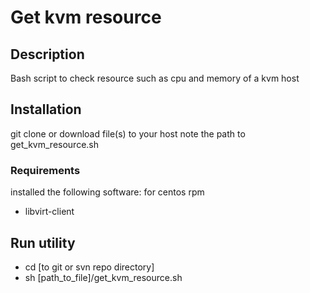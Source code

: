 # Get kvm resource

## Description

Bash script to check resource such as cpu and memory of a kvm host


## Installation

git clone or download file(s) to your host
note the path to get_kvm_resource.sh

### Requirements

installed the following software:
for centos rpm
* libvirt-client


## Run utility

* cd [to git or svn repo directory]
* sh [path_to_file]/get_kvm_resource.sh
